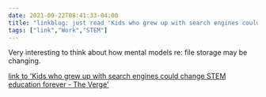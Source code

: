 ```yaml
---
date: 2021-09-22T08:41:33-04:00
title: "linkblog: just read 'Kids who grew up with search engines could change STEM education forever - The Verge'"
tags: ["link","Work","STEM"]
---
```

Very interesting to think about how mental models re: file storage may be changing.
 
[link to 'Kids who grew up with search engines could change STEM education forever - The Verge'](https://www.theverge.com/22684730/students-file-folder-directory-structure-education-gen-z)
